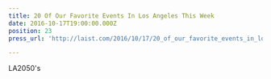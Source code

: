 ```yaml
---
title: 20 Of Our Favorite Events In Los Angeles This Week
date: 2016-10-17T19:00:00.000Z
position: 23
press_url: 'http://laist.com/2016/10/17/20_of_our_favorite_events_in_los_an_48.php'

---
```




LA2050's

